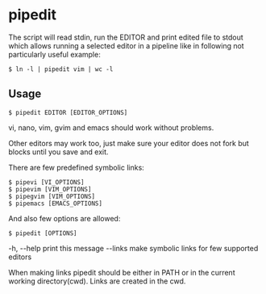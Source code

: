 # pipedit

The script will read stdin, run the EDITOR and print edited file to stdout
which allows running a selected editor in a pipeline like in following not
particularly useful example:

    $ ln -l | pipedit vim | wc -l

## Usage

    $ pipedit EDITOR [EDITOR_OPTIONS]

vi, nano, vim, gvim and emacs should work without problems.

Other editors may work too, just make sure your editor does not fork but
blocks until you save and exit.

There are few predefined symbolic links:

    $ pipevi [VI_OPTIONS]
    $ pipevim [VIM_OPTIONS]
    $ pipegvim [VIM_OPTIONS]
    $ pipemacs [EMACS_OPTIONS]

And also few options are allowed:

    $ pipedit [OPTIONS]

  -h, --help    print this message
  --links       make symbolic links for few supported editors

When making links pipedit should be either in PATH or in the current working
directory(cwd). Links are created in the cwd.

